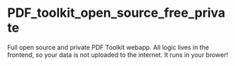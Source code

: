 # PDF_toolkit_open_source_free_private
Full open source and private PDF Toolkit webapp. All logic lives in the frontend, so your data is not uploaded to the internet. It runs in your brower!
